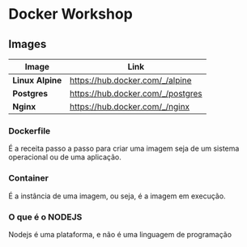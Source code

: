 # Docker Workshop

## Images

| Image            | Link                              |
| ---------------- | --------------------------------- |
| **Linux Alpine** | https://hub.docker.com/_/alpine   |
| **Postgres**     | https://hub.docker.com/_/postgres |
| **Nginx**        | https://hub.docker.com/_/nginx    |

### Dockerfile

É a receita passo a passo para criar uma imagem seja de um sistema operacional ou de uma aplicação.

### Container

É a instância de uma imagem, ou seja, é a imagem em execução.

### O que é o NODEJS

Nodejs é uma plataforma, e não é uma linguagem de programação

